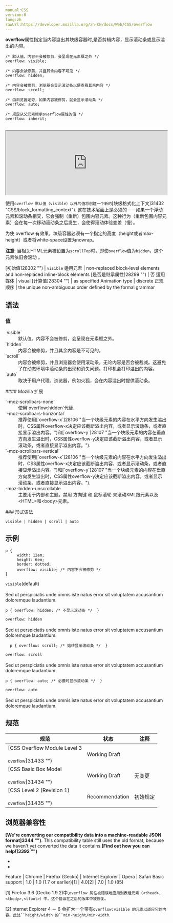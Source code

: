 ```yaml
---
manual:CSS
version:0
lang:zh
rawUrl:https://developer.mozilla.org/zh-CN/docs/Web/CSS/overflow
---
```






**overflow**属性指定当内容溢出其块级容器时,是否剪辑内容，显示滚动条或显示溢出的内容。






```
/* 默认值。内容不会被修剪，会呈现在元素框之外 */
overflow: visible;

/* 内容会被修剪，并且其余内容不可见 */
overflow: hidden;

/* 内容会被修剪，浏览器会显示滚动条以便查看其余内容 */
overflow: scroll;

/* 由浏览器定夺，如果内容被修剪，就会显示滚动条 */
overflow: auto;

/* 规定从父元素继承overflow属性的值 */
overflow: inherit;


```


<iframe src='https://mdn.mozillademos.org/zh-CN/docs/Web/CSS/overflow$samples/overflow?revision=1323907' width='100%' height='200'></iframe>



使用`overflow 默认值（visible）以外的值将创建一个新的`[块级格式化上下文]31432 "CSS/block_formatting_context"). 这在技术层面上是必须的——如果一个浮动元素和滚动条相交，它会强制（重新）包围内容元素。这种行为（重新包围内容元素）会在每一次移动滚动条之后发生，会使得滚动体验变差（慢）。



为使 overflow 有效果，块级容器必须有一个指定的高度（height或者max-height）或者将white-space设置为nowrap。



**注意**: 当相关HTML元素被设置为`scrollTop`时，即使`overflow`值为`hidden`，这个元素依旧会滚动 。



[初始值]28302 "") | `visible` 
适用元素 | non-replaced block-level elements and non-replaced inline-block elements 
[是否是继承属性]28299 "") | 否 
适用媒体 | visual 
[计算值]28304 "") | as specified 
Animation type | discrete 
正规顺序 | the unique non-ambiguous order defined by the formal grammar 


## 语法<a name="语法"></a>





### 值<a name="值"></a>
<dl><dt id=''>`visible`</dt><dd>默认值。内容不会被修剪，会呈现在元素框之外。</dd><dt id=''>`hidden`</dt><dd>内容会被修剪，并且其余内容是不可见的。</dd><dt id=''>`scroll`</dt><dd>内容会被修剪，并且浏览器会使用滚动条，无论内容是否会被裁减。这避免了在动态环境中滚动条的出现和消失问题。打印机会打印溢出的内容。</dd><dt id=''>`auto`</dt><dd>取决于用户代理。浏览器，例如火狐，会在内容溢出时提供滚动条。</dd></dl>
#### Mozilla 扩展<a name="Mozilla_扩展"></a>
<dl><dt id=''>`-moz-scrollbars-none`<i></i></dt><dd>使用`overflow:hidden`代替.</dd><dt id=''>`-moz-scrollbars-horizontal`<i></i></dt><dd>推荐使用[`overflow-x`]28106 "当一个块级元素的内容在水平方向发生溢出时，CSS属性overflow-x决定应该截断溢出内容，或者显示滚动条，或者直接显示溢出内容。")和[`overflow-y`]28107 "当一个块级元素的内容在垂直方向发生溢出时，CSS属性overflow-y决定应该截断溢出内容，或者显示滚动条，或者直接显示溢出内容。").</dd><dt id=''>`-moz-scrollbars-vertical`<i></i></dt><dd>推荐使用[`overflow-x`]28106 "当一个块级元素的内容在水平方向发生溢出时，CSS属性overflow-x决定应该截断溢出内容，或者显示滚动条，或者直接显示溢出内容。")和[`overflow-y`]28107 "当一个块级元素的内容在垂直方向发生溢出时，CSS属性overflow-y决定应该截断溢出内容，或者显示滚动条，或者直接显示溢出内容。").</dd><dt id=''>-moz-hidden-unscrollable<i></i></dt><dd>主要用于内部和主题。禁用 方向键 和 鼠标滚轮 来滚动XML跟元素以及&lt;HTML&gt;和&lt;body&gt;元素。</dd></dl>
### 形式语法<a name="形式语法"></a>

```
visible | hidden | scroll | auto
```

## 示例<a name="示例"></a>

```
p {  
     width: 12em;
     height: 6em;
     border: dotted;
     overflow: visible; /* 内容不会被修剪 */ 
}
```








`visible`(default)<br></br>Sed ut perspiciatis unde omnis iste natus error sit voluptatem accusantium doloremque laudantium.


```
p { overflow: hidden; /* 不显示滚动条 */  }
```



`overflow: hidden`<br></br>Sed ut perspiciatis unde omnis iste natus error sit voluptatem accusantium doloremque laudantium.


```
  p { overflow: scroll; /* 始终显示滚动条 */  }
```



`overflow: scroll`<br></br>Sed ut perspiciatis unde omnis iste natus error sit voluptatem accusantium doloremque laudantium.


```
p { overflow: auto; /* 必要时显示滚动条 */  }
```



`overflow: auto`<br></br>Sed ut perspiciatis unde omnis iste natus error sit voluptatem accusantium doloremque laudantium.


## 规范<a name="规范"></a>

规范 | 状态 | 注释 
 ---  |  ---  |  ---  | 
[CSS Overflow Module Level 3<br></br><small>overflow</small>]31433 "") | Working Draft |  
[CSS Basic Box Model<br></br><small>overflow</small>]31434 "") | Working Draft | 无变更 
[CSS Level 2 (Revision 1)<br></br><small>overflow</small>]31435 "") | Recommendation | 初始规定 


## 浏览器兼容性<a name="浏览器兼容性"></a>


**[We&#39;re converting our compatibility data into a machine-readable JSON format]3344 "")**. This compatibility table still uses the old format, because we haven&#39;t yet converted the data it contains.**[Find out how you can help!]3392 "")**


* 
* 

Feature | Chrome | Firefox (Gecko) | Internet Explorer | Opera | Safari 
Basic support | 1.0 | 1.0 (1.7 or earlier)[1] | 4.0[2] | 7.0 | 1.0 (85) 





[1] Firefox 3.6 (Gecko 1.9.2)中,`overflow 属性被错误地应用到表组元素（<thead>,<tbody>,<tfoot>）中。这个错误在之后的版本中被修复。`



[2]Internet Explorer 4 － 6 会扩大一个带有`overflow:visible 的元素以适应它的内容。此处``height/width 的``min-height/min-width`.


## <a name="See_also"></a>





### <a name=".E5.8F.82.E8.A7.81"></a>



